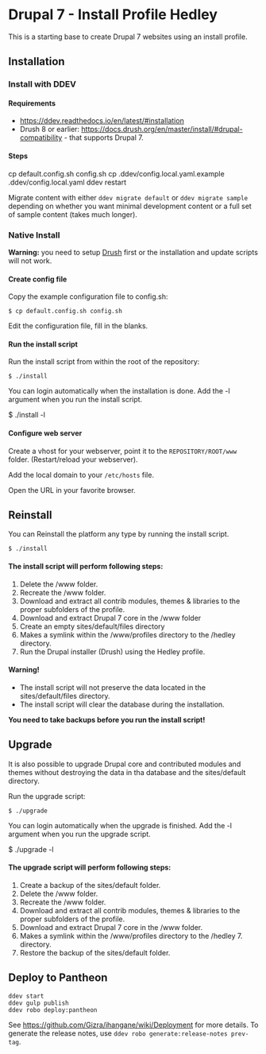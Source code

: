 # Drupal 7 - Install Profile Hedley

This is a starting base to create Drupal 7 websites using an install profile.


## Installation

### Install with DDEV

#### Requirements

 - https://ddev.readthedocs.io/en/latest/#installation
 - Drush 8 or earlier: https://docs.drush.org/en/master/install/#drupal-compatibility - that supports Drupal 7.

#### Steps

  cp default.config.sh config.sh
  cp .ddev/config.local.yaml.example .ddev/config.local.yaml
  ddev restart

Migrate content with either `ddev migrate default` or `ddev migrate sample`
depending on whether you want minimal development content or a full set of
sample content (takes much longer).

### Native Install

**Warning:** you need to setup [Drush](https://github.com/drush-ops/drush)
first or the installation and update scripts will not work.

#### Create config file

Copy the example configuration file to config.sh:

	$ cp default.config.sh config.sh

Edit the configuration file, fill in the blanks.


#### Run the install script

Run the install script from within the root of the repository:

	$ ./install

You can login automatically when the installation is done. Add the -l argument
when you run the install script.

  $ ./install -l


#### Configure web server

Create a vhost for your webserver, point it to the `REPOSITORY/ROOT/www` folder.
(Restart/reload your webserver).

Add the local domain to your ```/etc/hosts``` file.

Open the URL in your favorite browser.



## Reinstall

You can Reinstall the platform any type by running the install script.

	$ ./install


#### The install script will perform following steps:

1. Delete the /www folder.
2. Recreate the /www folder.
3. Download and extract all contrib modules, themes & libraries to the proper
   subfolders of the profile.
4. Download and extract Drupal 7 core in the /www folder
5. Create an empty sites/default/files directory
6. Makes a symlink within the /www/profiles directory to the /hedley
   directory.
7. Run the Drupal installer (Drush) using the Hedley profile.

#### Warning!

* The install script will not preserve the data located in the
  sites/default/files directory.
* The install script will clear the database during the installation.

**You need to take backups before you run the install script!**



## Upgrade

It is also possible to upgrade Drupal core and contributed modules and themes
without destroying the data in tha database and the sites/default directory.

Run the upgrade script:

	$ ./upgrade

You can login automatically when the upgrade is finished. Add the -l argument
when you run the upgrade script.

  $ ./upgrade -l


#### The upgrade script will perform following steps:

1. Create a backup of the sites/default folder.
2. Delete the /www folder.
3. Recreate the /www folder.
4. Download and extract all contrib modules, themes & libraries to the proper
   subfolders of the profile.
5. Download and extract Drupal 7 core in the /www folder.
6. Makes a symlink within the /www/profiles directory to the
   /hedley 7. directory.
7. Restore the backup of the sites/default folder.


## Deploy to Pantheon

```
ddev start
ddev gulp publish
ddev robo deploy:pantheon
```

See https://github.com/Gizra/ihangane/wiki/Deployment for more details.
To generate the release notes, use `ddev robo generate:release-notes prev-tag`.
